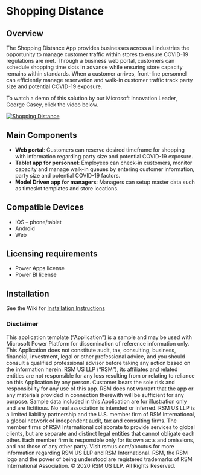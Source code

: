 # Shopping Distance
## Overview
The Shopping Distance App provides businesses across all industries the opportunity to manage customer traffic within stores to ensure COVID-19 regulations are met. Through a business web portal, customers can schedule shopping time slots in advance while ensuring store capacity remains within standards. When a customer arrives, front-line personnel can efficiently manage reservation and walk-in customer traffic track party size and potential COVID-19 exposure. 

To watch a demo of this solution by our Microsoft Innovation Leader, George Casey, click the video below. 

[![Shopping Distance](http://img.youtube.com/vi/1_zhDnmNSsg/0.jpg)](http://www.youtube.com/watch?v=zOM4LdtZe7A "Shopping Distance")


## Main Components
- **Web portal**: Customers can reserve desired timeframe for shopping with information regarding party size and potential COVID-19 exposure.
- **Tablet app for personnel**: Employees can check-in customers, monitor capacity and manage walk-in queues by entering customer information, party size and potential COVID-19 factors.
- **Model Driven app for managers**: Managers can setup master data such as timeslot templates and store locations.

## Compatible Devices
- IOS – phone/tablet
- Android
- Web

## Licensing requirements
- Power Apps license
- Power BI license 

## Installation
See the Wiki for [Installation Instructions](https://github.com/RSMUSD365/PowerPlatform-ShoppingDistance/wiki/Installation-and-Configuration-Guide)

### Disclaimer
This application template (“Application”) is a sample and may be used with Microsoft Power Platform for dissemination of reference information only. This Application does not constitute audit, tax, consulting, business, financial, investment, legal or other professional advice, and you should consult a qualified professional advisor before taking any action based on the information herein. RSM US LLP (“RSM”), its affiliates and related entities are not responsible for any loss resulting from or relating to reliance on this Application by any person. Customer bears the sole risk and responsibility for any use of this app. RSM does not warrant that the app or any materials provided in connection therewith will be sufficient for any purpose. Sample data included in this Application are for illustration only and are fictitious. No real association is intended or inferred.
RSM US LLP is a limited liability partnership and the U.S. member firm of RSM International, a global network of independent audit, tax and consulting firms. The member firms of RSM International collaborate to provide services to global clients, but are separate and distinct legal entities that cannot obligate each other. Each member firm is responsible only for its own acts and omissions, and not those of any other party. Visit rsmus.com/aboutus for more information regarding RSM US LLP and RSM International. 
RSM, the RSM logo and the power of being understood are registered trademarks of RSM International Association. 
© 2020 RSM US LLP. All Rights Reserved.
